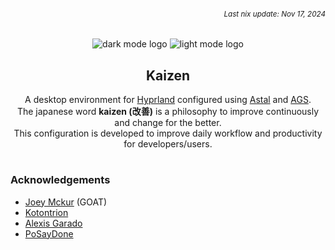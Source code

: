 ###### *<div align=right><sub>Last nix update: Nov 17, 2024</sub></div>*

<div align=center>

![dark mode logo](https://github.com/thericecold/kaizen/blob/main/assets/logo-dark.png#gh-dark-mode-only)
![light mode logo](https://github.com/thericecold/kaizen/blob/main/assets/logo-light.png#gh-light-mode-only)
## Kaizen
A desktop environment for [Hyprland](https://github.com/hyprwm/Hyprland) configured using [Astal](https://github.com/aylur/astal) and [AGS](https://github.com/aylur/ags).<br/>
The japanese word **kaizen (改善)** is a philosophy to improve continuously and change for the better.<br/>
This configuration is developed to improve daily workflow and productivity for developers/users.

</div>

#
### Acknowledgements
- [Joey Mckur](https://github.com/aylur) (GOAT)
- [Kotontrion](https://github.com/kotontrion)
- [Alexis Garado](https://github.com/garado)
- [PoSayDone](https://github.com/poSayDone)
